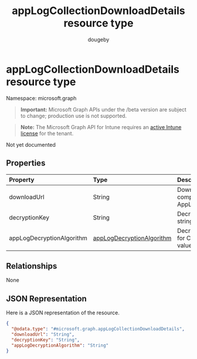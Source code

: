 ﻿---
title: "appLogCollectionDownloadDetails resource type"
description: "Not yet documented"
author: "dougeby"
localization_priority: Normal
ms.prod: "intune"
doc_type: resourcePageType
---

# appLogCollectionDownloadDetails resource type

Namespace: microsoft.graph

> **Important:** Microsoft Graph APIs under the /beta version are subject to change; production use is not supported.

> **Note:** The Microsoft Graph API for Intune requires an [active Intune license](https://go.microsoft.com/fwlink/?linkid=839381) for the tenant.

Not yet documented

## Properties

| Property                  | Type                                                                                  | Description                                                     |
| :------------------------ | :------------------------------------------------------------------------------------ | :-------------------------------------------------------------- |
| downloadUrl               | String                                                                                | Download SAS Url for completed AppLogUploadRequest              |
| decryptionKey             | String                                                                                | DecryptionKey as string                                         |
| appLogDecryptionAlgorithm | [appLogDecryptionAlgorithm](../resources/intune-devices-applogdecryptionalgorithm.md) | DecryptionAlgorithm for Content. Possible values are: `aes256`. |

## Relationships

None

## JSON Representation

Here is a JSON representation of the resource.

<!-- {
  "blockType": "resource",
  "@odata.type": "microsoft.graph.appLogCollectionDownloadDetails"
}
-->

```json
{
  "@odata.type": "#microsoft.graph.appLogCollectionDownloadDetails",
  "downloadUrl": "String",
  "decryptionKey": "String",
  "appLogDecryptionAlgorithm": "String"
}
```
